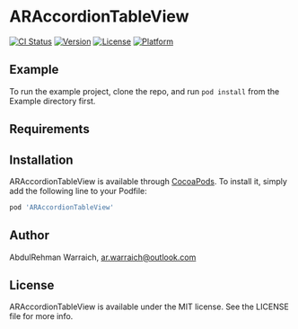 # ARAccordionTableView

[![CI Status](https://img.shields.io/travis/ar.warraich@outlook.com/ARAccordionTableView.svg?style=flat)](https://travis-ci.org/ar.warraich@outlook.com/ARAccordionTableView)
[![Version](https://img.shields.io/cocoapods/v/ARAccordionTableView.svg?style=flat)](https://cocoapods.org/pods/ARAccordionTableView)
[![License](https://img.shields.io/cocoapods/l/ARAccordionTableView.svg?style=flat)](https://cocoapods.org/pods/ARAccordionTableView)
[![Platform](https://img.shields.io/cocoapods/p/ARAccordionTableView.svg?style=flat)](https://cocoapods.org/pods/ARAccordionTableView)

## Example

To run the example project, clone the repo, and run `pod install` from the Example directory first.

## Requirements

## Installation

ARAccordionTableView is available through [CocoaPods](https://cocoapods.org). To install
it, simply add the following line to your Podfile:

```ruby
pod 'ARAccordionTableView'
```

## Author

AbdulRehman Warraich, ar.warraich@outlook.com

## License

ARAccordionTableView is available under the MIT license. See the LICENSE file for more info.
